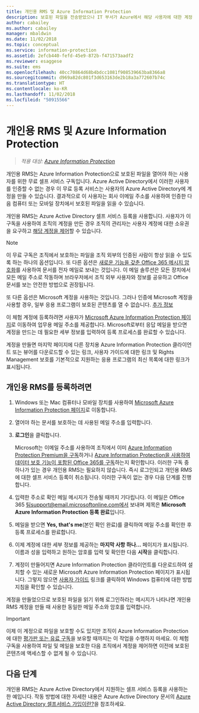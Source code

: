 ```yaml
---
title: 개인용 RMS 및 Azure Information Protection
description: 보호된 파일을 전송받았으나 IT 부서가 Azure에서 해당 사용자에 대한 계정을 관리하지 않아 인증이 불가능한 사용자를 위한 무료 셀프 서비스 구독인 개인용 RMS에 대한 정보를 제공합니다.
author: cabailey
ms.author: cabailey
manager: mbaldwin
ms.date: 11/02/2018
ms.topic: conceptual
ms.service: information-protection
ms.assetid: 2efcb440-fefd-45e9-872b-f471573aadf2
ms.reviewer: esaggese
ms.suite: ems
ms.openlocfilehash: 40cc70864d68b4bdcc1081f908539663ba8366a8
ms.sourcegitcommit: d969a82dc801f3d653163de2b18a3a772607b74c
ms.translationtype: HT
ms.contentlocale: ko-KR
ms.lasthandoff: 11/02/2018
ms.locfileid: "50915566"
---
```

# <a name="rms-for-individuals-and-azure-information-protection"></a>개인용 RMS 및 Azure Information Protection

>*적용 대상: [Azure Information Protection](https://azure.microsoft.com/pricing/details/information-protection)*

개인용 RMS는 Azure Information Protection으로 보호된 파일을 열어야 하는 사용자를 위한 무료 셀프 서비스 구독입니다. Azure Active Directory에서 이러한 사용자를 인증할 수 없는 경우 이 무료 등록 서비스는 사용자의 Azure Active Directory에 계정을 만들 수 있습니다. 결과적으로 이 사용자는 회사 이메일 주소를 사용하여 인증한 다음 컴퓨터 또는 모바일 장치에서 보호된 파일을 읽을 수 있습니다.

개인용 RMS는 Azure Active Directory 셀프 서비스 등록을 사용합니다. 사용자가 이 구독을 사용하여 조직의 계정을 만든 경우 조직의 관리자는 사용자 계정에 대한 소유권을 요구하고 [해당 계정을 제어](/azure/active-directory/users-groups-roles/domains-admin-takeover#external-admin-takeover)할 수 있습니다. 


> [!NOTE]
> 이 무료 구독은 조직에서 보호하는 파일을 조직 외부의 인증된 사람이 항상 읽을 수 있도록 하는 하나의 옵션입니다. 또 다른 옵션은 [새로운 기능을 갖춘 Office 365 메시지 암호화](https://support.office.com/article/7ff0c040-b25c-4378-9904-b1b50210d00e)를 사용하여 문서를 전자 메일로 보내는 것입니다. 이 메일 솔루션은 모든 장치에서 모든 메일 주소로 작동하며 브라우저에서 조직 외부 사용자와 정보를 공유하고 Office 문서를 보는 안전한 방법으로 권장됩니다.
> 
> 또 다른 옵션은 Microsoft 계정을 사용하는 것입니다. 그러나 인증에 Microsoft 계정을 사용할 경우, 일부 응용 프로그램이 보호된 콘텐츠를 열 수 없습니다. [추가 정보](secure-collaboration-documents.md#supported-scenarios-for-opening-protected-documents) 

이 체험 계정에 등록하려면 사용자가 [Microsoft Azure Information Protection 페이지](https://aka.ms/rms-signup)로 이동하여 업무용 메일 주소를 제공합니다. Microsoft로부터 응답 메일을 받으면 계정을 만드는 데 필요한 세부 정보를 입력하여 등록 프로세스를 완료할 수 있습니다. 

계정을 만들면 마지막 페이지에 다른 장치용 Azure Information Protection 클라이언트 또는 뷰어를 다운로드할 수 있는 링크, 사용자 가이드에 대한 링크 및 Rights Management 보호를 기본적으로 지원하는 응용 프로그램의 최신 목록에 대한 링크가 표시됩니다. 

## <a name="to-sign-up-for-rms-for-individuals"></a>개인용 RMS를 등록하려면

1. Windows 또는 Mac 컴퓨터나 모바일 장치를 사용하여 [Microsoft Azure Information Protection 페이지](https://aka.ms/rms-signup)로 이동합니다.

2. 열어야 하는 문서를 보호하는 데 사용된 메일 주소를 입력합니다.

3. **로그인**을 클릭합니다.

    Microsoft는 이메일 주소를 사용하여 조직에서 이미 [Azure Information Protection Premium을 구독](https://www.microsoft.com/cloud-platform/azure-information-protection-pricing)하거나 [Azure Information Protection을 사용하여 데이터 보호 기능이 포함된 Office 365를 구독](http://download.microsoft.com/download/E/C/F/ECF42E71-4EC0-48FF-AA00-577AC14D5B5C/Azure_Information_Protection_licensing_datasheet_EN-US.pdf)하는지 확인합니다. 이러한 구독 중 하나가 있는 경우 개인용 RMS는 필요하지 않습니다. 즉시 로그인되고 개인용 RMS에 대한 셀프 서비스 등록이 취소됩니다. 이러한 구독이 없는 경우 다음 단계를 진행합니다.

4. 입력한 주소로 확인 메일 메시지가 전송될 때까지 기다립니다. 이 메일은 Office 365 팀support@email.microsoftonline.com에서 보내며 제목은 **Microsoft Azure Information Protection 등록 완료**입니다.

5. 메일을 받으면 **Yes, that's me**(본인 확인 완료)를 클릭하여 메일 주소를 확인한 후 등록 프로세스를 완료합니다.

6. 이제 계정에 대한 세부 정보를 제공하는 **마지막 사항 하나...** 페이지가 표시됩니다. 이름과 성을 입력하고 원하는 암호를 입력 및 확인한 다음 **시작**을 클릭합니다.

7. 계정이 만들어지면 Azure Information Protection 클라이언트를 다운로드하여 설치할 수 있는 새로운 Microsoft Azure Information Protection 페이지가 표시됩니다. 그렇지 않으면 [사용자 가이드](./rms-client/client-user-guide.md) 링크를 클릭하여 Windows 컴퓨터에 대한 방법 지침을 확인할 수 있습니다.

계정을 만들었으므로 보호된 파일을 읽기 위해 로그인하라는 메시지가 나타나면 개인용 RMS 계정을 만들 때 사용한 동일한 메일 주소와 암호를 입력합니다.

> [!IMPORTANT]
> 이제 이 계정으로 파일을 보호할 수도 있지만 조직이 Azure Information Protection에 대한 [평가판 또는 유료 구독](https://azure.microsoft.com/pricing/details/information-protection/)을 보유할 때까지는 이 작업을 수행하지 마세요. 이 체험 구독을 사용하여 파일 및 메일을 보호한 다음 조직에서 계정을 제어하면 이전에 보호된 콘텐츠에 액세스할 수 없게 될 수 있습니다.


## <a name="next-steps"></a>다음 단계
개인용 RMS는 Azure Active Directory에서 지원하는 셀프 서비스 등록을 사용하는 한 예입니다. 작동 방법에 대한 자세한 내용은 Azure Active Directory 문서의 [Azure Active Directory 셀프서비스 가입이란?](/azure/active-directory/users-groups-roles/directory-self-service-signup)을 참조하세요.

